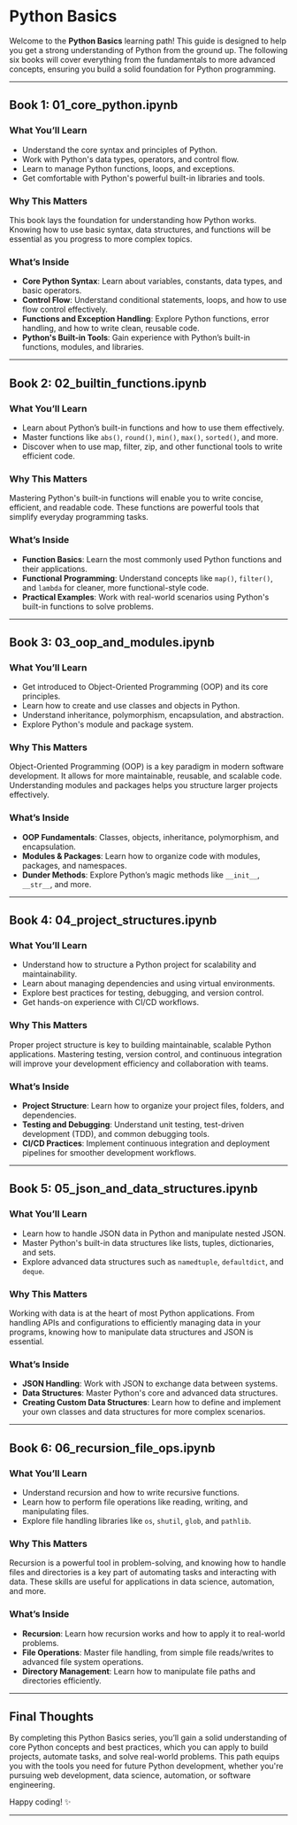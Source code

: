 # Python Basics

Welcome to the **Python Basics** learning path! This guide is designed to help you get a strong understanding of Python from the ground up. The following six books will cover everything from the fundamentals to more advanced concepts, ensuring you build a solid foundation for Python programming.

---

## Book 1: 01_core_python.ipynb

### What You’ll Learn
- Understand the core syntax and principles of Python.
- Work with Python's data types, operators, and control flow.
- Learn to manage Python functions, loops, and exceptions.
- Get comfortable with Python's powerful built-in libraries and tools.

### Why This Matters
This book lays the foundation for understanding how Python works. Knowing how to use basic syntax, data structures, and functions will be essential as you progress to more complex topics.

### What’s Inside
- **Core Python Syntax**: Learn about variables, constants, data types, and basic operators.
- **Control Flow**: Understand conditional statements, loops, and how to use flow control effectively.
- **Functions and Exception Handling**: Explore Python functions, error handling, and how to write clean, reusable code.
- **Python's Built-in Tools**: Gain experience with Python’s built-in functions, modules, and libraries.

---

## Book 2: 02_builtin_functions.ipynb

### What You’ll Learn
- Learn about Python’s built-in functions and how to use them effectively.
- Master functions like `abs()`, `round()`, `min()`, `max()`, `sorted()`, and more.
- Discover when to use map, filter, zip, and other functional tools to write efficient code.

### Why This Matters
Mastering Python's built-in functions will enable you to write concise, efficient, and readable code. These functions are powerful tools that simplify everyday programming tasks.

### What’s Inside
- **Function Basics**: Learn the most commonly used Python functions and their applications.
- **Functional Programming**: Understand concepts like `map()`, `filter()`, and `lambda` for cleaner, more functional-style code.
- **Practical Examples**: Work with real-world scenarios using Python's built-in functions to solve problems.

---

## Book 3: 03_oop_and_modules.ipynb

### What You’ll Learn
- Get introduced to Object-Oriented Programming (OOP) and its core principles.
- Learn how to create and use classes and objects in Python.
- Understand inheritance, polymorphism, encapsulation, and abstraction.
- Explore Python's module and package system.

### Why This Matters
Object-Oriented Programming (OOP) is a key paradigm in modern software development. It allows for more maintainable, reusable, and scalable code. Understanding modules and packages helps you structure larger projects effectively.

### What’s Inside
- **OOP Fundamentals**: Classes, objects, inheritance, polymorphism, and encapsulation.
- **Modules & Packages**: Learn how to organize code with modules, packages, and namespaces.
- **Dunder Methods**: Explore Python’s magic methods like `__init__`, `__str__`, and more.

---

## Book 4: 04_project_structures.ipynb

### What You’ll Learn
- Understand how to structure a Python project for scalability and maintainability.
- Learn about managing dependencies and using virtual environments.
- Explore best practices for testing, debugging, and version control.
- Get hands-on experience with CI/CD workflows.

### Why This Matters
Proper project structure is key to building maintainable, scalable Python applications. Mastering testing, version control, and continuous integration will improve your development efficiency and collaboration with teams.

### What’s Inside
- **Project Structure**: Learn how to organize your project files, folders, and dependencies.
- **Testing and Debugging**: Understand unit testing, test-driven development (TDD), and common debugging tools.
- **CI/CD Practices**: Implement continuous integration and deployment pipelines for smoother development workflows.

---

## Book 5: 05_json_and_data_structures.ipynb

### What You’ll Learn
- Learn how to handle JSON data in Python and manipulate nested JSON.
- Master Python's built-in data structures like lists, tuples, dictionaries, and sets.
- Explore advanced data structures such as `namedtuple`, `defaultdict`, and `deque`.

### Why This Matters
Working with data is at the heart of most Python applications. From handling APIs and configurations to efficiently managing data in your programs, knowing how to manipulate data structures and JSON is essential.

### What’s Inside
- **JSON Handling**: Work with JSON to exchange data between systems.
- **Data Structures**: Master Python's core and advanced data structures.
- **Creating Custom Data Structures**: Learn how to define and implement your own classes and data structures for more complex scenarios.

---

## Book 6: 06_recursion_file_ops.ipynb

### What You’ll Learn
- Understand recursion and how to write recursive functions.
- Learn how to perform file operations like reading, writing, and manipulating files.
- Explore file handling libraries like `os`, `shutil`, `glob`, and `pathlib`.

### Why This Matters
Recursion is a powerful tool in problem-solving, and knowing how to handle files and directories is a key part of automating tasks and interacting with data. These skills are useful for applications in data science, automation, and more.

### What’s Inside
- **Recursion**: Learn how recursion works and how to apply it to real-world problems.
- **File Operations**: Master file handling, from simple file reads/writes to advanced file system operations.
- **Directory Management**: Learn how to manipulate file paths and directories efficiently.

---

## Final Thoughts

By completing this Python Basics series, you’ll gain a solid understanding of core Python concepts and best practices, which you can apply to build projects, automate tasks, and solve real-world problems. This path equips you with the tools you need for future Python development, whether you're pursuing web development, data science, automation, or software engineering.

Happy coding! ✨

---
